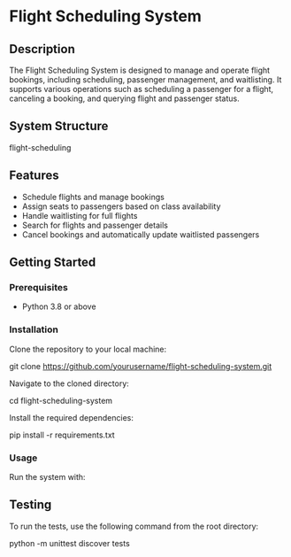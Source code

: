 # Flight Scheduling System

## Description
The Flight Scheduling System is designed to manage and operate flight bookings, including scheduling, passenger management, and waitlisting. It supports various operations such as scheduling a passenger for a flight, canceling a booking, and querying flight and passenger status.

## System Structure
flight-scheduling



## Features
- Schedule flights and manage bookings
- Assign seats to passengers based on class availability
- Handle waitlisting for full flights
- Search for flights and passenger details
- Cancel bookings and automatically update waitlisted passengers

## Getting Started

### Prerequisites
- Python 3.8 or above

### Installation
Clone the repository to your local machine:

git clone https://github.com/yourusername/flight-scheduling-system.git


Navigate to the cloned directory:

cd flight-scheduling-system


Install the required dependencies:

pip install -r requirements.txt


### Usage
Run the system with:




## Testing
To run the tests, use the following command from the root directory:

python -m unittest discover tests


